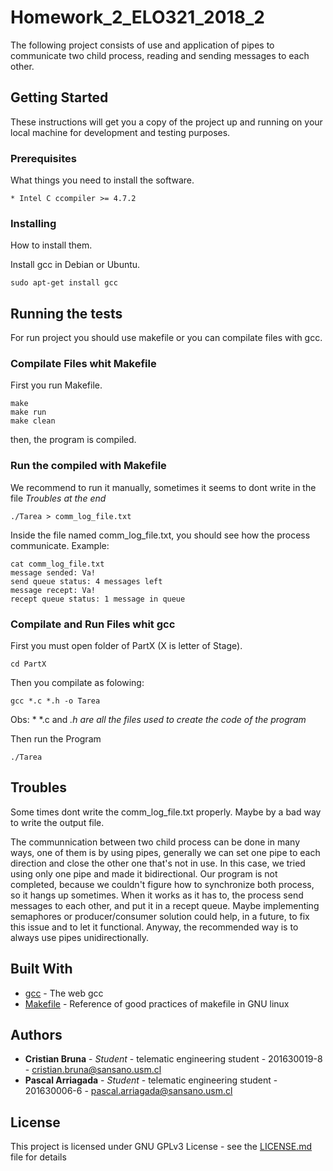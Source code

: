 # Homework_2_ELO321_2018_2

The following project consists of use and application of pipes to communicate two child process, reading and sending messages to each other.

## Getting Started

These instructions will get you a copy of the project up and running on your local machine for development and testing purposes. 

### Prerequisites

What things you need to install the software. 

```
* Intel C ccompiler >= 4.7.2 
```

### Installing

How to install them.

Install gcc in Debian or Ubuntu.
```
sudo apt-get install gcc
```
## Running the tests

For run project you should use makefile or you can compilate files with gcc.

### Compilate Files whit Makefile

First you run Makefile.

```
make 
make run
make clean 
```
then, the program is compiled.

### Run the compiled with Makefile

We recommend to run it manually, sometimes it seems to dont write in the file *Troubles at the end*

```
./Tarea > comm_log_file.txt
```
Inside the file named comm_log_file.txt, you should see how the process communicate.
Example:

```
cat comm_log_file.txt
message sended: Va!
send queue status: 4 messages left
message recept: Va!
recept queue status: 1 message in queue
```

### Compilate and Run Files whit gcc

First you must open folder of PartX (X is letter of Stage). 
```
cd PartX
```

Then you compilate as folowing:
```
gcc *.c *.h -o Tarea
```
Obs: * *.c and *.h are all the files used to create the code of the program*

Then run the Program
```
./Tarea
```

## Troubles

Some times dont write the comm_log_file.txt properly. Maybe by a bad way to write the output file.

The communnication between two child process can be done in many ways, one of them is by using pipes, generally we can set one pipe to each direction and close the other one that's not in use. In this case, we tried using only one pipe and made it bidirectional.
Our program is not completed, because we couldn't figure how to synchronize both process, so it hangs up sometimes.
When it works as it has to, the process send messages to each other, and put it in a recept queue.
Maybe implementing semaphores or producer/consumer solution could help, in a future, to fix this issue and to let it functional. 
Anyway, the recommended way is to always use pipes unidirectionally.


## Built With

* [gcc](https://gcc.gnu.org/onlinedocs/) - The web gcc
* [Makefile](https://www.gnu.org/software/make/manual/html_node/Simple-Makefile.html) - Reference of good practices of makefile in GNU linux


## Authors

* **Cristian Bruna** - *Student* - telematic engineering student - 201630019-8 - cristian.bruna@sansano.usm.cl
* **Pascal Arriagada** - *Student* - telematic engineering student - 201630006-6 - pascal.arriagada@sansano.usm.cl

## License

This project is licensed under GNU GPLv3 License - see the [LICENSE.md](LICENSE.md) file for details
